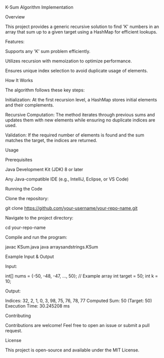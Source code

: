 K-Sum Algorithm Implementation

Overview

This project provides a generic recursive solution to find 'K' numbers in an array that sum up to a given target using a HashMap for efficient lookups.

Features:

Supports any 'K' sum problem efficiently.

Utilizes recursion with memoization to optimize performance.

Ensures unique index selection to avoid duplicate usage of elements.

How It Works

The algorithm follows these key steps:

Initialization: At the first recursion level, a HashMap stores initial elements and their complements.

Recursive Computation: The method iterates through previous sums and updates them with new elements while ensuring no duplicate indices are used.

Validation: If the required number of elements is found and the sum matches the target, the indices are returned.

Usage

Prerequisites

Java Development Kit (JDK) 8 or later

Any Java-compatible IDE (e.g., IntelliJ, Eclipse, or VS Code)

Running the Code

Clone the repository:

git clone https://github.com/your-username/your-repo-name.git

Navigate to the project directory:

cd your-repo-name

Compile and run the program:

javac KSum.java
java arraysandstrings.KSum

Example Input & Output

Input:

int[] nums = {-50, -48, -47, ..., 50}; // Example array
int target = 50;
int k = 10;

Output:

Indices: 32, 2, 1, 0, 3, 98, 75, 76, 78, 77
Computed Sum: 50 (Target: 50)
Execution Time: 30.245208 ms

Contributing

Contributions are welcome! Feel free to open an issue or submit a pull request.

License

This project is open-source and available under the MIT License.
